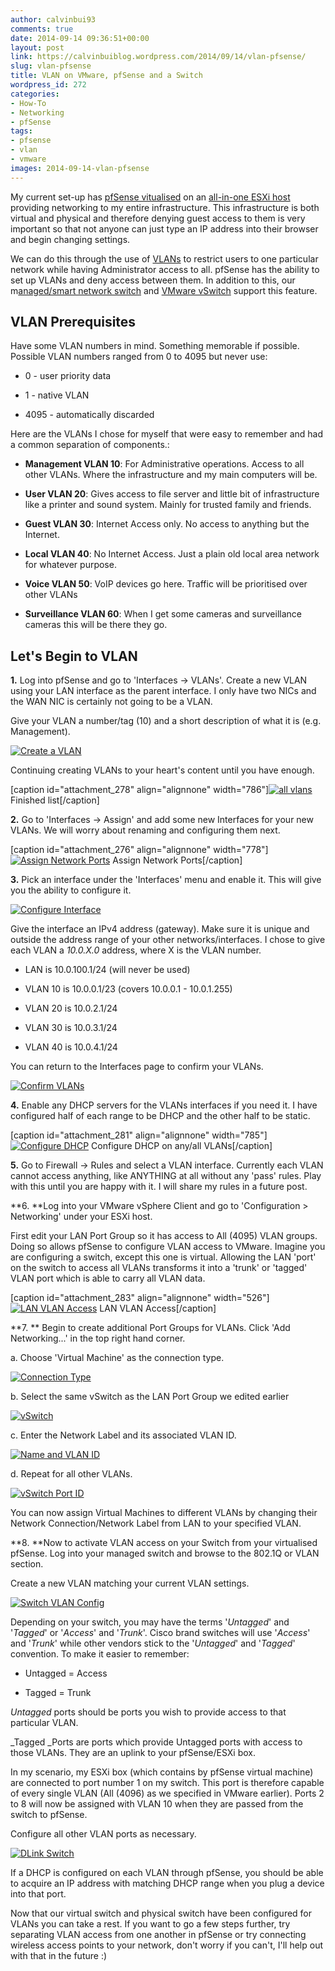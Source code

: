 ```yaml
---
author: calvinbui93
comments: true
date: 2014-09-14 09:36:51+00:00
layout: post
link: https://calvinbuiblog.wordpress.com/2014/09/14/vlan-pfsense/
slug: vlan-pfsense
title: VLAN on VMware, pfSense and a Switch
wordpress_id: 272
categories:
- How-To
- Networking
- pfSense
tags:
- pfsense
- vlan
- vmware
images: 2014-09-14-vlan-pfsense
---
```


My current set-up has [pfSense vitualised](https://www.pfsense.org/) on an [all-in-one ESXi host](https://calvin.me/all-in-one-esxi-5-5-server/) providing networking to my entire infrastructure. This infrastructure is both virtual and physical and therefore denying guest access to them is very important so that not anyone can just type an IP address into their browser and begin changing settings.

We can do this through the use of [VLANs](http://en.wikipedia.org/wiki/Virtual_LAN) to restrict users to one particular network while having Administrator access to all. pfSense has the ability to set up VLANs and deny access between them. In addition to this, our m[anaged/smart network switch](http://www.dlink.com.au/business-solutions/16-port-gigabit-easysmart-switch) and [VMware vSwitch](http://www.vmware.com/products/vsphere/features/distributed-switch) support this feature.

<!-- more -->


## VLAN Prerequisites


Have some VLAN numbers in mind. Something memorable if possible. Possible VLAN numbers ranged from 0 to 4095 but never use:



	
  * 0 - user priority data

	
  * 1 - native VLAN

	
  * 4095 - automatically discarded


Here are the VLANs I chose for myself that were easy to remember and had a common separation of components.:

	
  * **Management VLAN 10**: For Administrative operations. Access to all other VLANs. Where the infrastructure and my main computers will be.

	
  * **User VLAN 20**: Gives access to file server and little bit of infrastructure like a printer and sound system. Mainly for trusted family and friends.

	
  * **Guest VLAN 30**: Internet Access only. No access to anything but the Internet.

	
  * **Local VLAN 40**: No Internet Access. Just a plain old local area network for whatever purpose.

	
  * **Voice VLAN 50**: VoIP devices go here. Traffic will be prioritised over other VLANs

	
  * **Surveillance VLAN 60**: When I get some cameras and surveillance cameras this will be there they go.




## Let's Begin to VLAN


**1.** Log into pfSense and go to 'Interfaces -> VLANs'.
Create a new VLAN using your LAN interface as the parent interface. I only have two NICs and the WAN NIC is certainly not going to be a VLAN.

Give your VLAN a number/tag (10) and a short description of what it is (e.g. Management).

[![Create a VLAN](https://calvin.me/mymedia/uploads/2014/09/12.png)](https://calvin.me/mymedia/uploads/2014/09/12.png)

Continuing creating VLANs to your heart's content until you have enough.

[caption id="attachment_278" align="alignnone" width="786"][![all vlans](http://calvinbuiblog.files.wordpress.com/2014/09/22.png)](http://calvinbuiblog.files.wordpress.com/2014/09/22.png) Finished list[/caption]

**2.** Go to 'Interfaces -> Assign' and add some new Interfaces for your new VLANs. We will worry about renaming and configuring them next.

[caption id="attachment_276" align="alignnone" width="778"][![Assign Network Ports](https://calvin.me/mymedia/uploads/2014/09/32.png)](https://calvin.me/mymedia/uploads/2014/09/32.png) Assign Network Ports[/caption]

**3.** Pick an interface under the 'Interfaces' menu and enable it. This will give you the ability to configure it.

[![Configure Interface](http://calvinbuiblog.files.wordpress.com/2014/09/42.png)](http://calvinbuiblog.files.wordpress.com/2014/09/42.png)

Give the interface an IPv4 address (gateway). Make sure it is unique and outside the address range of your other networks/interfaces. I chose to give each VLAN a _10.0.X.0_ address, where X is the VLAN number.



	
  * LAN is 10.0.100.1/24 (will never be used)

	
  * VLAN 10 is 10.0.0.1/23 (covers 10.0.0.1 - 10.0.1.255)

	
  * VLAN 20 is 10.0.2.1/24

	
  * VLAN 30 is 10.0.3.1/24

	
  * VLAN 40 is 10.0.4.1/24


You can return to the Interfaces page to confirm your VLANs.

[![Confirm VLANs](https://calvin.me/mymedia/uploads/2014/09/51.png)](https://calvin.me/mymedia/uploads/2014/09/51.png)

**4.** Enable any DHCP servers for the VLANs interfaces if you need it. I have configured half of each range to be DHCP and the other half to be static.

[caption id="attachment_281" align="alignnone" width="785"][![Configure DHCP](https://calvin.me/mymedia/uploads/2014/09/61.png)](https://calvin.me/mymedia/uploads/2014/09/61.png) Configure DHCP on any/all VLANs[/caption]

**5.** Go to Firewall -> Rules and select a VLAN interface. Currently each VLAN cannot access anything, like ANYTHING at all without any 'pass' rules. Play with this until you are happy with it. I will share my rules in a future post.

**6. **Log into your VMware vSphere Client and go to 'Configuration > Networking' under your ESXi host.

First edit your LAN Port Group so it has access to All (4095) VLAN groups. Doing so allows pfSense to configure VLAN access to VMware. Imagine you are configuring a switch, except this one is virtual. Allowing the LAN 'port' on the switch to access all VLANs transforms it into a 'trunk' or 'tagged' VLAN port which is able to carry all VLAN data.

[caption id="attachment_283" align="alignnone" width="526"][![LAN VLAN Access](http://calvinbuiblog.files.wordpress.com/2014/09/lan1.png)](http://calvinbuiblog.files.wordpress.com/2014/09/lan1.png) LAN VLAN Access[/caption]

**7. ** Begin to create additional Port Groups for VLANs. Click 'Add Networking...' in the top right hand corner.

a. Choose 'Virtual Machine' as the connection type.

[![Connection Type](http://calvinbuiblog.files.wordpress.com/2014/09/13.png)](http://calvinbuiblog.files.wordpress.com/2014/09/13.png)

b. Select the same vSwitch as the LAN Port Group we edited earlier

[![vSwitch](http://calvinbuiblog.files.wordpress.com/2014/09/23.png)](http://calvinbuiblog.files.wordpress.com/2014/09/23.png)

c. Enter the Network Label and its associated VLAN ID.

[![Name and VLAN ID](http://calvinbuiblog.files.wordpress.com/2014/09/33.png)](http://calvinbuiblog.files.wordpress.com/2014/09/33.png)

d. Repeat for all other VLANs.

[![vSwitch Port ID](http://calvinbuiblog.files.wordpress.com/2014/09/vmware.png)](http://calvinbuiblog.files.wordpress.com/2014/09/vmware.png)

You can now assign Virtual Machines to different VLANs by changing their Network Connection/Network Label from LAN to your specified VLAN.

**8. **Now to activate VLAN access on your Switch from your virtualised pfSense. Log into your managed switch and browse to the 802.1Q or VLAN section.

Create a new VLAN matching your current VLAN settings.

[![Switch VLAN Config](http://calvinbuiblog.files.wordpress.com/2014/09/14.png)](http://calvinbuiblog.files.wordpress.com/2014/09/14.png)

Depending on your switch, you may have the terms '_Untagged_' and '_Tagged_' or '_Access_' and '_Trunk_'. Cisco brand switches will use '_Access_' and '_Trunk_' while other vendors stick to the '_Untagged_' and '_Tagged_' convention. To make it easier to remember:



	
  * Untagged = Access

	
  * Tagged = Trunk


_Untagged_ ports should be ports you wish to provide access to that particular VLAN.

_Tagged _Ports are ports which provide Untagged ports with access to those VLANs. They are an uplink to your pfSense/ESXi box.

In my scenario, my ESXi box (which contains by pfSense virtual machine) are connected to port number 1 on my switch. This port is therefore capable of every single VLAN (All (4096) as we specified in VMware earlier). Ports 2 to 8 will now be assigned with VLAN 10 when they are passed from the switch to pfSense.

Configure all other VLAN ports as necessary.

[![DLink Switch](http://calvinbuiblog.files.wordpress.com/2014/09/10.png)](http://calvinbuiblog.files.wordpress.com/2014/09/10.png)

If a DHCP is configured on each VLAN through pfSense, you should be able to acquire an IP address with matching DHCP range when you plug a device into that port.

Now that our virtual switch and physical switch have been configured for VLANs you can take a rest. If you want to go a few steps further, try separating VLAN access from one another in pfSense or try connecting wireless access points to your network, don't worry if you can't, I'll help out with that in the future :)
